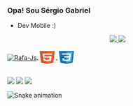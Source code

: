 ### Opa! Sou Sérgio Gabriel

- Dev Mobile :)

<div align="center">
  <a href="https://github.com/SgCafe">
  <img height="150em" src="https://github-readme-stats.vercel.app/api?username=SgCafe&show_icons=true&theme=dark&include_all_commits=true&count_private=true"/>
  <img height="150em" src="https://github-readme-stats.vercel.app/api/top-langs/?username=SgCafe&layout=compact&langs_count=7&theme=dark"/>
</div>

<div style="display: inline_block"><br>
  <img align="center" alt="Rafa-Js" height="30" width="40" src="68747470733a2f2f696d672e736869656c64732e696f2f62616467652f58616d6172696e2e466f726d732d677265656e3f7374796c653d666c61742d737175617265266c6f676f3d78616d6172696e">
  <img align="center" alt="Rafa-HTML" height="30" width="40" src="https://raw.githubusercontent.com/devicons/devicon/master/icons/html5/html5-original.svg">
  <img align="center" alt="Rafa-CSS" height="30" width="40" src="https://raw.githubusercontent.com/devicons/devicon/master/icons/css3/css3-original.svg">
</div>
  
  ##
 
<div> 
  <a href="https://www.instagram.com/_sergiocafe/" target="_blank"><img src="https://img.shields.io/badge/-Instagram-%23E4405F?style=for-the-badge&logo=instagram&logoColor=white" target="_blank"></a>
  <a href = "mailto:sgabriel.cafe@gmail.com"><img src="https://img.shields.io/badge/-Gmail-%23333?style=for-the-badge&logo=gmail&logoColor=white" target="_blank"></a>
  <a href="https://www.linkedin.com/in/sgcafe/" target="_blank"><img src="https://img.shields.io/badge/-LinkedIn-%230077B5?style=for-the-badge&logo=linkedin&logoColor=white" target="_blank"></a> 
 
  ![Snake animation](https://github.com/SgCafe/SgCafe/blob/output/github-contribution-grid-snake.svg)
 
</div>
